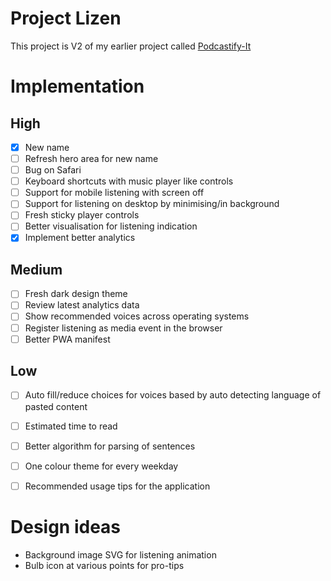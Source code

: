 # Project Lizen

This project is V2 of my earlier project called [Podcastify-It](https://github.com/yakshaG/podcastify-it)

# Implementation
## High
- [x] New name
- [ ] Refresh hero area for new name
- [ ] Bug on Safari
- [ ] Keyboard shortcuts with music player like controls
- [ ] Support for mobile listening with screen off
- [ ] Support for listening on desktop by minimising/in background
- [ ] Fresh sticky player controls
- [ ] Better visualisation for listening indication
- [x] Implement better analytics

## Medium
- [ ] Fresh dark design theme
- [ ] Review latest analytics data
- [ ] Show recommended voices across operating systems
- [ ] Register listening as media event in the browser
- [ ] Better PWA manifest

## Low
- [ ] Auto fill/reduce choices for voices based by auto detecting language of pasted content
- [ ] Estimated time to read
- [ ] Better algorithm for parsing of sentences
- [ ] One colour theme for every weekday
- [ ] Recommended usage tips for the application


# Design ideas
- Background image SVG for listening animation
- Bulb icon at various points for pro-tips
